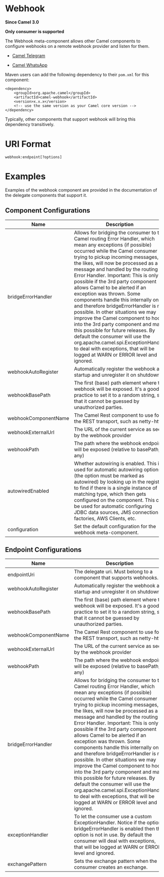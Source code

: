 # Webhook

**Since Camel 3.0**

**Only consumer is supported**

The Webhook meta-component allows other Camel components to configure
webhooks on a remote webhook provider and listen for them.

-   [Camel Telegram](#telegram-component.adoc)

-   [Camel WhatsApp](#whatsapp-component.adoc)

Maven users can add the following dependency to their `pom.xml` for this
component:

    <dependency>
        <groupId>org.apache.camel</groupId>
        <artifactId>camel-webhook</artifactId>
        <version>x.x.x</version>
        <!-- use the same version as your Camel core version -->
    </dependency>

Typically, other components that support webhook will bring this
dependency transitively.

# URI Format

    webhook:endpoint[?options]

# Examples

Examples of the webhook component are provided in the documentation of
the delegate components that support it.

## Component Configurations

  
|Name|Description|Default|Type|
|---|---|---|---|
|bridgeErrorHandler|Allows for bridging the consumer to the Camel routing Error Handler, which mean any exceptions (if possible) occurred while the Camel consumer is trying to pickup incoming messages, or the likes, will now be processed as a message and handled by the routing Error Handler. Important: This is only possible if the 3rd party component allows Camel to be alerted if an exception was thrown. Some components handle this internally only, and therefore bridgeErrorHandler is not possible. In other situations we may improve the Camel component to hook into the 3rd party component and make this possible for future releases. By default the consumer will use the org.apache.camel.spi.ExceptionHandler to deal with exceptions, that will be logged at WARN or ERROR level and ignored.|false|boolean|
|webhookAutoRegister|Automatically register the webhook at startup and unregister it on shutdown.|true|boolean|
|webhookBasePath|The first (base) path element where the webhook will be exposed. It's a good practice to set it to a random string, so that it cannot be guessed by unauthorized parties.||string|
|webhookComponentName|The Camel Rest component to use for the REST transport, such as netty-http.||string|
|webhookExternalUrl|The URL of the current service as seen by the webhook provider||string|
|webhookPath|The path where the webhook endpoint will be exposed (relative to basePath, if any)||string|
|autowiredEnabled|Whether autowiring is enabled. This is used for automatic autowiring options (the option must be marked as autowired) by looking up in the registry to find if there is a single instance of matching type, which then gets configured on the component. This can be used for automatic configuring JDBC data sources, JMS connection factories, AWS Clients, etc.|true|boolean|
|configuration|Set the default configuration for the webhook meta-component.||object|

## Endpoint Configurations

  
|Name|Description|Default|Type|
|---|---|---|---|
|endpointUri|The delegate uri. Must belong to a component that supports webhooks.||string|
|webhookAutoRegister|Automatically register the webhook at startup and unregister it on shutdown.|true|boolean|
|webhookBasePath|The first (base) path element where the webhook will be exposed. It's a good practice to set it to a random string, so that it cannot be guessed by unauthorized parties.||string|
|webhookComponentName|The Camel Rest component to use for the REST transport, such as netty-http.||string|
|webhookExternalUrl|The URL of the current service as seen by the webhook provider||string|
|webhookPath|The path where the webhook endpoint will be exposed (relative to basePath, if any)||string|
|bridgeErrorHandler|Allows for bridging the consumer to the Camel routing Error Handler, which mean any exceptions (if possible) occurred while the Camel consumer is trying to pickup incoming messages, or the likes, will now be processed as a message and handled by the routing Error Handler. Important: This is only possible if the 3rd party component allows Camel to be alerted if an exception was thrown. Some components handle this internally only, and therefore bridgeErrorHandler is not possible. In other situations we may improve the Camel component to hook into the 3rd party component and make this possible for future releases. By default the consumer will use the org.apache.camel.spi.ExceptionHandler to deal with exceptions, that will be logged at WARN or ERROR level and ignored.|false|boolean|
|exceptionHandler|To let the consumer use a custom ExceptionHandler. Notice if the option bridgeErrorHandler is enabled then this option is not in use. By default the consumer will deal with exceptions, that will be logged at WARN or ERROR level and ignored.||object|
|exchangePattern|Sets the exchange pattern when the consumer creates an exchange.||object|
